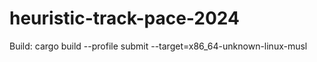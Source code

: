 # heuristic-track-pace-2024

Build: cargo build --profile submit --target=x86_64-unknown-linux-musl
